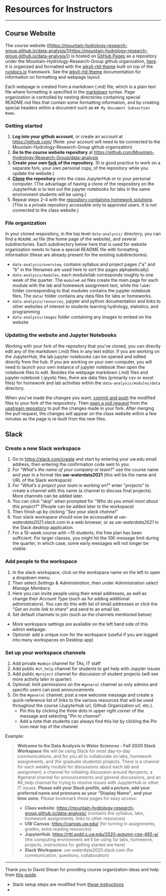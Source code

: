 # Resources for Instructors

---

## Course Website

The course website ([https://mountain-hydrology-research-group.github.io/data-analysis/](https://mountain-hydrology-research-group.github.io/data-analysis/)) is hosted on [GitHub Pages](https://pages.github.com/) as a repository under the Mountain-Hydrology-Research-Group github organization, [here](https://github.com/Mountain-Hydrology-Research-Group/data-analysis). It is organized and formatted with the [jekyll-rtd-theme](https://jekyll-rtd-theme.rundocs.io/) built on top of the [rundocs.io](https://rundocs.io/) framework. See the [jekyll-rtd-theme](https://jekyll-rtd-theme.rundocs.io/) documentation for information on formatting and webpage layout. 

Each webpage is created from a markdown (.md) file, which is a plain text file where formatting is specified in the [markdown](https://guides.github.com/features/mastering-markdown/) syntax. Page organization is controlled by nesting directories containing special README.md files that contain some formatting information, and by creating special headers within a document such as `## My Document Subsection Name`. 

### Getting started

1. **Log into your github account**, or create an account at https://github.com/ (Note: your account will need to be connected to the Mountain-Hydrology-Research-Group github organization)
2. **Go to the course website repository** at https://github.com/Mountain-Hydrology-Research-Group/data-analysis
3. **Create your own [fork](https://www.earthdatascience.org/workshops/intro-version-control-git/about-forks/) of the repository**. (It is good practice to work on a separate fork, your own personal copy, of the repository while you update the website.)
4. **[Clone](https://www.earthdatascience.org/workshops/intro-version-control-git/basic-git-commands/) the repository** onto the class JupyterHub or to your personal computer. (The advantage of having a clone of the respository on the JupyterHub is to test out the jupyter notebooks for labs in the same environment students will be using.)
5. Repeat steps 2-4 with the [repository containing homework solutions](https://github.com/Mountain-Hydrology-Research-Group/data-analysis-solutions). (This is a private repository accessible only to approved users. It is not connected to the class website.)

### File organization

In your cloned respository, in the top level `data-analysis/` directory, you can find a `README.md` file (the home page of the website), and several subdirectories. Each subdirectory below here that is used for website organization needs to have a special README file with formatting information (these are already present for the existing subdirectories).
* `data-analysis/overview`, contains syllabus and project pages ("a" and "b" in the filenames are used here to sort the pages alphabetically)
* `data-analysis/modules`, each module/lab corresponds roughly to one week of the quarter. The `module#.md` files create the main page for each module with the lab and homework assignment text, while the `lab#/` folder corresponding to that modules contains the jupyter notebook files. The `data/` folder contains any data files for labs or homeworks.
* `data-analysis/resources`, jupyter and python documentation and links to other websites of interest to students learning hydrology, statistics, and programming
* `data-analysis/images` folder containing any images to embed on the website

### Updating the website and Jupyter Notebooks

Working with your fork of the repository that you've cloned, you can directly edit any of the markdown (.md) files in any text editor. If you are working on the JupyterHub, the lab jupyter notebooks can be opened and edited directly from the hub. If you are working on your own computer, you will need to launch your own instance of jupyter notebook then open the notebook files to edit. Besides the webpage markdown (.md) files and jupyter notebook (.ipynb) files, there are data files (primarily csv or excel files) for homework and lab activities within the `data-analysis/modules/data` directory.

When you've made the changes you want, [commit and push](https://www.earthdatascience.org/workshops/intro-version-control-git/basic-git-commands/) the modified files to your fork of the respository. Then [open a pull request](https://www.earthdatascience.org/workshops/intro-version-control-git/pull-request/) from the [upstream repository](https://github.com/Mountain-Hydrology-Research-Group/data-analysis) to pull the changes made in your fork. After merging the pull request, the changes will appear on the class website within a few minutes as the page is re-built from the new files.


## Slack

### Create a new Slack workspace

1. Go to https://slack.com/create and start by entering your uw.edu email address, then entering the confirmation code sent to you.
2. For *"What's the name of your company or team?"* use the course name and year in a format like **uw-waterdata2021** (this will be the name and URL of the Slack workspace)
3. For *"What’s a project your team is working on?"* enter "projects" to create a channel with this name (a channel to discuss final projects). More channels can be added later.
4. You can click "skip" when prompted for *"Who do you email most about this project?"* (People can be added later to the workspace)
5. Then finish up by clicking *"See your slack channel"*
6. Your slack workspace should now be accessable at *uw-waterdata2021.slack.com* in a web browser, or as *uw-waterdata2021* in the Slack desktop application.
7. For a 10-week course with ~15 students, the free plan has been sufficient. For larger classes, you might hit the 10K message limit during the quarter, in which case, some early messages will not longer be visible.

### Add people to the workspace

1. In the slack workspace, click on the workspace name on the left to open a dropdown menu.
2. Then select *Settings & Administration*, then under Administration select *Manage Members*.
3. Here you can invite people using their email addresses, as well as change their *Account Type* (such as for adding additional administrators). You can do this with list of email addresses or click the "*Get an invite link to share*" and send to an email list.
4. Set default channels to join (such as the channels mentioned below)
* More workspace settings are available on the left hand side of this admin webpage.
* Optional: add a unique icon for the workspace (useful if you are logged into many workspaces on Desktop app)

### Set up your workspace channels

1. Add private `#admin` channel for TAs, IT staff
2. Add public `#it_help` channel for students to get help with Jupyter issues
3. Add public `#project` channel for discussion of student projects (will see more activity later in quarter)
4. Optional: limit permissions on the `#general` channel so only admins and specific users can post announcements
5. On the `#general` channel, post a new welcome message and create a quick-reference list of links to the various resources that will be used throughout the course (Jupyterhub url, Github Organization url, etc.).  
   * Pin this by clicking the three dots in upper right corner of the message and selecting "*Pin to channel*".  
   * Add a note that students can always find this list by clicking the Pin icon near top of the channel:

Example:
> **Welcome to the Data Analysis in Water Sciences - Fall 2020 Slack Workspace**
> We will be using Slack for most day-to-day communications, and for you all to collaborate on labs, homework assignments, and (for graduate students) projects.
> There is a channel for each weekly module for discussions about each lab and assignment, a channel for initiating discussion around #projects, a #general channel for announcements and general discussions, and an #it_help channel for trying to resolve issues with JupyterHub or other IT issues.
> **Please edit your Slack profile, add a picture, add your preferred name and pronouns as your "Display Name", and your time zone.**
> Please bookmark these pages for easy access:
> * **Class website**: https://mountain-hydrology-research-group.github.io/data-analysis/ (contains the syllabus, labs, homework assignments, links to other resources)
> * **UW Canvas**: https://canvas.uw.edu/ (for turning in assignments, grades, extra reading resources)
> * **JupyterHub**: https://rttl.axdd.s.uw.edu/2020-autumn-cee-465-a/ (the computing environment we’ll be using for labs, homework, projects, instructions for getting started are here)
> * **Slack Workspace**: uw-waterdata2020.slack.com (for communication, questions, collaboration)







---

Thank you to David Shean for providing course organization ideas and help from [this guide](https://github.com/UW-GDA/gda_course_2020/tree/master/resources/instructors).
* Slack setup steps are modified from [these instructions](https://github.com/UW-GDA/gda_course_2021/blob/master/resources/instructors/instructor_initial_setup.md)
* 